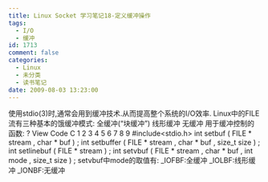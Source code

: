 ```yaml
---
title: Linux Socket 学习笔记18-定义缓冲操作
tags:
  - I/O
  - 缓冲
id: 1713
comment: false
categories:
  - Linux
  - 未分类
  - 读书笔记
date: 2009-08-03 13:23:00
---
```


使用stdio(3)时,通常会用到缓冲技术.从而提高整个系统的I/O效率.
Linux中的FILE流有三种基本的饿缓冲模式:
全缓冲(“块缓冲”)
线形缓冲
无缓冲
用于缓冲控制的函数:
?
View Code
C
1
2
3
4
5
6
7
8
9
#include<stdio.h>
int
setbuf
(
FILE
*
stream
,
char
*
buf
)
;
int
setbuffer
(
FILE
*
stream
,
char
*
buf
,
size_t size
)
;
int
setlinebuf
(
FILE
*
stream
)
;
int
setvbuf
(
FILE
*
stream
,
char
*
buf
,
int
mode
,
size_t size
)
;
setvbuf中mode的取值有:
_IOFBF:全缓冲
_IOLBF:线形缓冲
_IONBF:无缓冲
